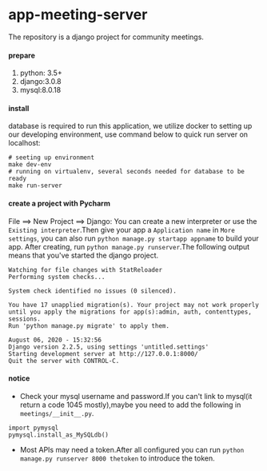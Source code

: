 # app-meeting-server
The repository is a django project for community meetings.


#### prepare
1. python: 3.5+
2. django:3.0.8
3. mysql:8.0.18  
#### install
database is required to run this application, we utilize docker to setting up our developing environment, use command
below to quick run server on localhost:
```
# seeting up environment
make dev-env
# running on virtualenv, several seconds needed for database to be ready
make run-server
```

#### create a project with Pycharm
File ==> New Project ==> Django:
You can create a new interpreter or use the `Existing interpreter`.Then give your app a `Application name` in `More settings`, you can also run `python manage.py startapp appname` to build your app.
After creating, run `python manage.py runserver`.The following output means that you've started the django project. 
```text
Watching for file changes with StatReloader
Performing system checks...

System check identified no issues (0 silenced).

You have 17 unapplied migration(s). Your project may not work properly until you apply the migrations for app(s):admin, auth, contenttypes, sessions.
Run 'python manage.py migrate' to apply them.

August 06, 2020 - 15:32:56
Django version 2.2.5, using settings 'untitled.settings'
Starting development server at http://127.0.0.1:8000/
Quit the server with CONTROL-C.

```

#### notice
- Check your mysql username and password.If you can't link to mysql(it return a code 1045 mostly),maybe you need to add the following in `meetings/__init__.py`.
```text
import pymysql
pymysql.install_as_MySQLdb()
```
- Most APIs may need a token.After all configured you can run `python manage.py runserver 8000 thetoken` to introduce the token.
 
